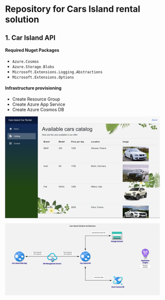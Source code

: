 # Repository for Cars Island rental solution

## 1. Car Island API

#### Required Nuget Packages

- `Azure.Cosmos`
- `Azure.Storage.Blobs`
- `Microsoft.Extensions.Logging.Abstractions`
- `Microsoft.Extensions.Options`

#### Infrastructure provisioning

- Create Resource Group
- Create Azure App Service
- Create Azure Cosmos DB

![application-overview.PNG](images/application-overview.PNG)

![architecture.png](images/architecture.png)
